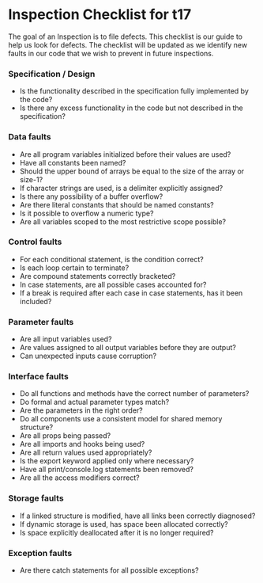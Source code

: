 # Inspection Checklist for t17

The goal of an Inspection is to file defects.
This checklist is our guide to help us look for defects.
The checklist will be updated as we identify new faults in our code that we wish to prevent in future inspections.

### Specification / Design
* Is the functionality described in the specification fully implemented by the code?
* Is there any excess functionality in the code but not described in the specification? 

### Data faults
* Are all program variables initialized before their values are used?
* Have all constants been named?
* Should the upper bound of arrays be equal to the size of the array or size-1?
* If character strings are used, is a delimiter explicitly assigned?
* Is there any possibility of a buffer overflow?
* Are there literal constants that should be named constants?
* Is it possible to overflow a numeric type?
* Are all variables scoped to the most restrictive scope possible?

### Control faults
* For each conditional statement, is the condition correct?
* Is each loop certain to terminate?
* Are compound statements correctly bracketed?
* In case statements, are all possible cases accounted for?
* If a break is required after each case in case statements, has it been included?

### Parameter faults
* Are all input variables used?
* Are values assigned to all output variables before they are output?
* Can unexpected inputs cause corruption?

### Interface faults
* Do all functions and methods have the correct number of parameters?
* Do formal and actual parameter types match?
* Are the parameters in the right order?
* Do all components use a consistent model for shared memory structure?
* Are all props being passed?
* Are all imports and hooks being used?
* Are all return values used appropriately?
* Is the export keyword applied only where necessary?
* Have all print/console.log statements been removed?
* Are all the access modifiers correct?

### Storage faults
* If a linked structure is modified, have all links been correctly diagnosed?
* If dynamic storage is used, has space been allocated correctly?
* Is space explicitly deallocated after it is no longer required?

### Exception faults
* Are there catch statements for all possible exceptions?